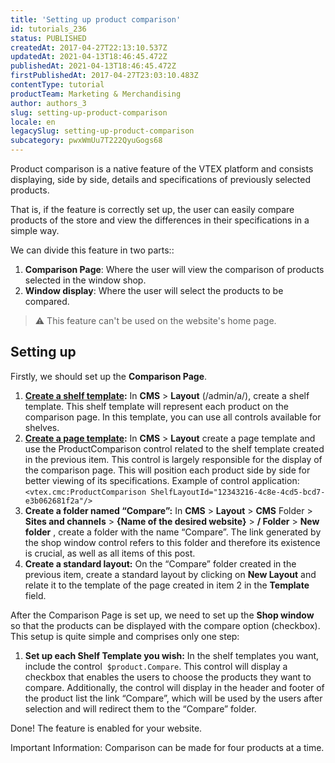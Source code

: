 ```yaml
---
title: 'Setting up product comparison'
id: tutorials_236
status: PUBLISHED
createdAt: 2017-04-27T22:13:10.537Z
updatedAt: 2021-04-13T18:46:45.472Z
publishedAt: 2021-04-13T18:46:45.472Z
firstPublishedAt: 2017-04-27T23:03:10.483Z
contentType: tutorial
productTeam: Marketing & Merchandising
author: authors_3
slug: setting-up-product-comparison
locale: en
legacySlug: setting-up-product-comparison
subcategory: pwxWmUu7T222QyuGogs68
---
```


Product comparison is a native feature of the VTEX platform and consists displaying, side by side, details and specifications of previously selected products. 

That is, if the feature is correctly set up, the user can easily compare products of the store and view the differences in their specifications in a simple way.

We can divide this feature in two parts::

1. **Comparison Page**: Where the user will view the comparison of products selected in the window shop.
2. **Window display**: Where the user will select the products to be compared.

>⚠️ This feature can't be used on the website's home page.

## Setting up

Firstly, we should set up the **Comparison Page**.

1. **[Create a shelf template](http://help.vtex.com/en/faq/how-to-create-a-shelf-template):** In **CMS** > **Layout** (/admin/a/), create a shelf template. This shelf template will represent each product on the comparison page. In this template, you can use all controls available for shelves.
2. **[Create a page template](http://help.vtex.com/en/faq/how-to-create-a-page-template):** In **CMS** > **Layout** create a page template and use the ProductComparison control related to the shelf template created in the previous item. This control is largely responsible for the display of the comparison page. This will position each product side by side for better viewing of its specifications. Example of control application: `<vtex.cmc:ProductComparison ShelfLayoutId="12343216-4c8e-4cd5-bcd7-e3b062681f2a"/>`
3. **Create a folder named “Compare”:** In **CMS** > **Layout** > **CMS** Folder > **Sites and channels** > **{Name of the desired website}** > **/ Folder** > **New folder** , create a folder with the name “Compare”. The link generated by the shop window control refers to this folder and therefore its existence is crucial, as well as all items of this post.
4. **Create a standard layout:** On the “Compare” folder created in the previous item, create a standard layout by clicking on **New Layout** and relate it to the template of the page created in item 2 in the **Template** field.

After the Comparison Page is set up, we need to set up the **Shop window** so that the products can be displayed with the compare option (checkbox). This setup is quite simple and comprises only one step:

1. **Set up each Shelf Template you wish:** In the shelf templates you want, include the control  `$product.Compare`. This control will display a checkbox that enables the users to choose the products they want to compare. Additionally, the control will display in the header and footer of the product list the link “Compare”, which will be used by the users after selection and will redirect them to the “Compare” folder.

Done! The feature is enabled for your website.

Important Information: Comparison can be made for four products at a time.

